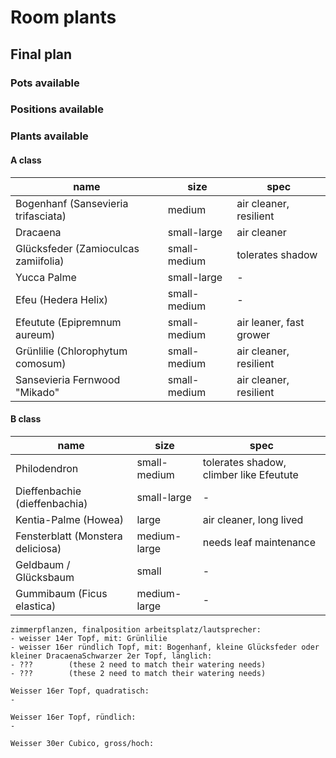 # Room plants

## Final plan

### Pots available

### Positions available

### Plants available

#### A class

|name|size|spec|
|-|-|-|
|Bogenhanf (Sansevieria trifasciata)|medium|air cleaner, resilient|
|Dracaena|small-large|air cleaner|
|Glücksfeder (Zamioculcas zamiifolia)|small-medium|tolerates shadow|
|Yucca Palme|small-large|-|
|Efeu (Hedera Helix)|small-medium|-|
|Efeutute (Epipremnum aureum)|small-medium|air leaner, fast grower|
|Grünlilie (Chlorophytum comosum)|small-medium|air cleaner, resilient|
|Sansevieria Fernwood "Mikado"|small-medium|air cleaner, resilient|

#### B class

|name|size|spec|
|-|-|-|
|Philodendron|small-medium|tolerates shadow, climber like Efeutute|
|Dieffenbachie (dieffenbachia)|small-large|-|
|Kentia-Palme (Howea)|large|air cleaner, long lived|
|Fensterblatt (Monstera deliciosa)|medium-large|needs leaf maintenance|
|Geldbaum / Glücksbaum|small|-|
|Gummibaum (Ficus elastica)|medium-large|-|


    zimmerpflanzen, finalposition arbeitsplatz/lautsprecher:
    - weisser 14er Topf, mit: Grünlilie
    - weisser 16er ründlich Topf, mit: Bogenhanf, kleine Glücksfeder oder kleiner DracaenaSchwarzer 2er Topf, länglich:
    - ???        (these 2 need to match their watering needs)
    - ???        (these 2 need to match their watering needs)

    Weisser 16er Topf, quadratisch:
    -

    Weisser 16er Topf, ründlich:
    -

    Weisser 30er Cubico, gross/hoch:



